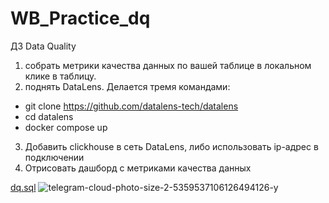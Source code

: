 # WB_Practice_dq
ДЗ Data Quality

1. собрать метрики качества данных по вашей таблице в локальном клике в таблицу.
2. поднять DataLens. Делается тремя командами:
- git clone https://github.com/datalens-tech/datalens
- cd datalens
- docker compose up
3. Добавить clickhouse в сеть DataLens, либо использовать ip-адрес в подключении
4. Отрисовать дашборд с метриками качества данных

[dq.sql](https://github.com/julimosienko/WB_Practice_dq/blob/main/dq.sql)
![telegram-cloud-photo-size-2-5359537106126494126-y](https://github.com/user-attachments/assets/05741c35-92db-457e-923c-fbbb61e38334)
